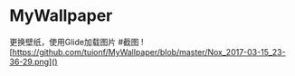 # MyWallpaper
更换壁纸，使用Glide加载图片
#截图 
![https://github.com/tuionf/MyWallpaper/blob/master/Nox_2017-03-15_23-36-29.png]()
